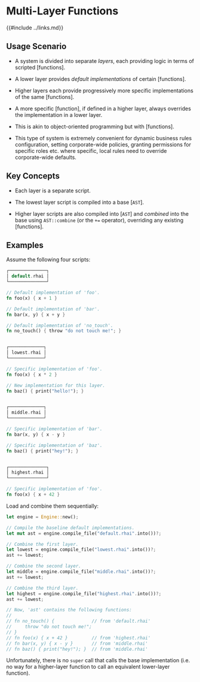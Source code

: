 Multi-Layer Functions
=====================

{{#include ../links.md}}


Usage Scenario
--------------

* A system is divided into separate _layers_, each providing logic in terms of scripted [functions].

* A lower layer provides _default implementations_ of certain [functions].

* Higher layers each provide progressively more specific implementations of the same [functions].

* A more specific [function], if defined in a higher layer, always overrides the implementation in a lower layer.

* This is akin to object-oriented programming but with [functions].

* This type of system is extremely convenient for dynamic business rules configuration, setting corporate-wide
  policies, granting permissions for specific roles etc. where specific, local rules need to override
  corporate-wide defaults.


Key Concepts
------------

* Each layer is a separate script.

* The lowest layer script is compiled into a base [`AST`].

* Higher layer scripts are also compiled into [`AST`] and _combined_ into the base using `AST::combine`
  (or the `+=` operator), overriding any existing [functions].


Examples
--------

Assume the following four scripts:

```rust no_run
┌──────────────┐
│ default.rhai │
└──────────────┘

// Default implementation of 'foo'.
fn foo(x) { x + 1 }

// Default implementation of 'bar'.
fn bar(x, y) { x + y }

// Default implementation of 'no_touch'.
fn no_touch() { throw "do not touch me!"; }


┌─────────────┐
│ lowest.rhai │
└─────────────┘

// Specific implementation of 'foo'.
fn foo(x) { x * 2 }

// New implementation for this layer.
fn baz() { print("hello!"); }


┌─────────────┐
│ middle.rhai │
└─────────────┘

// Specific implementation of 'bar'.
fn bar(x, y) { x - y }

// Specific implementation of 'baz'.
fn baz() { print("hey!"); }


┌──────────────┐
│ highest.rhai │
└──────────────┘

// Specific implementation of 'foo'.
fn foo(x) { x + 42 }
```

Load and combine them sequentially:

```rust no_run
let engine = Engine::new();

// Compile the baseline default implementations.
let mut ast = engine.compile_file("default.rhai".into())?;

// Combine the first layer.
let lowest = engine.compile_file("lowest.rhai".into())?;
ast += lowest;

// Combine the second layer.
let middle = engine.compile_file("middle.rhai".into())?;
ast += lowest;

// Combine the third layer.
let highest = engine.compile_file("highest.rhai".into())?;
ast += lowest;

// Now, 'ast' contains the following functions:
//
// fn no_touch() {              // from 'default.rhai'
//     throw "do not touch me!";
// }
// fn foo(x) { x + 42 }         // from 'highest.rhai'
// fn bar(x, y) { x - y }       // from 'middle.rhai'
// fn baz() { print("hey!"); }  // from 'middle.rhai'
```

Unfortunately, there is no `super` call that calls the base implementation
(i.e. no way for a higher-layer function to call an equivalent lower-layer function).
